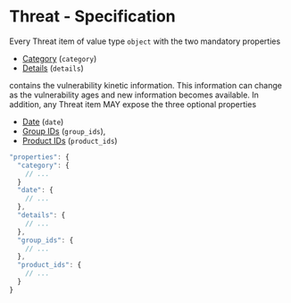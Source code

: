 # Threat - Specification

Every Threat item of value type `object` with the two mandatory properties

* [Category](threat/category-spec.en.md) (`category`)
* [Details](threat/details-spec.en.md) (`details`)

contains the vulnerability kinetic information.
This information can change as the vulnerability ages and new information becomes available.
In addition, any Threat item MAY expose the three optional properties

* [Date](threat/date-spec.en.md) (`date`)
* [Group IDs](threat/group_ids-spec.en.md) (`group_ids`),
* [Product IDs](threat/product_ids-spec.en.md) (`product_ids`)

```javascript
"properties": {
  "category": {
    // ...
  }
  "date": {
    // ...
  },
  "details": {
    // ...
  },
  "group_ids": {
    // ...
  },
  "product_ids": {
    // ...
  }
}
```

